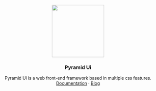 <p align="center">
  <a href="https://ui.redpyramids.com/">
    <img src="https://ui.redpyramids.com/media/pyramidlogo.svg" alt="" width=170 height=170>
  </a>
</p>
  <h3 align="center">Pyramid Ui</h3>

 <p align="center">
   Pyramid Ui is a web front-end framework based in multiple css features.
<br>
 <a href="https://ui.redpyramids.com/docs">Documentation</a>
    ·
    <a href="https://blog.redpyramids.com/">Blog</a>
</p>

